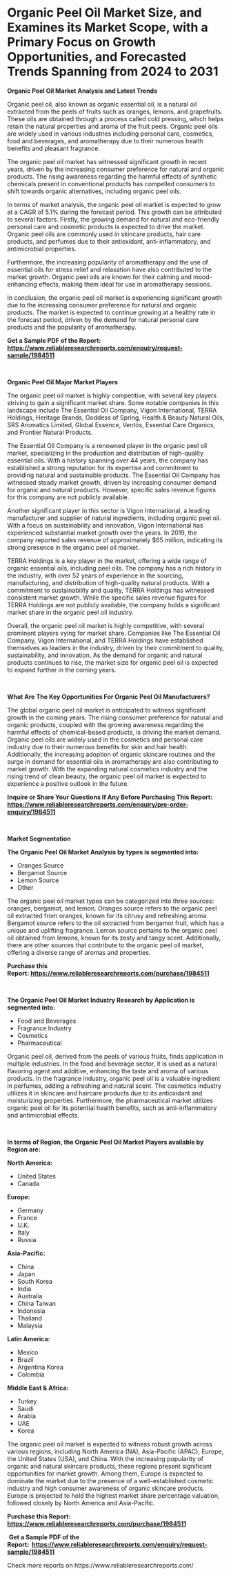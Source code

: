 <p><h1>Organic Peel Oil Market Size, and Examines its Market Scope, with a Primary Focus on Growth Opportunities, and Forecasted Trends Spanning from 2024 to 2031</h1></p><p><strong>Organic Peel Oil Market Analysis and Latest Trends</strong></p>
<p><p>Organic peel oil, also known as organic essential oil, is a natural oil extracted from the peels of fruits such as oranges, lemons, and grapefruits. These oils are obtained through a process called cold pressing, which helps retain the natural properties and aroma of the fruit peels. Organic peel oils are widely used in various industries including personal care, cosmetics, food and beverages, and aromatherapy due to their numerous health benefits and pleasant fragrance.</p><p>The organic peel oil market has witnessed significant growth in recent years, driven by the increasing consumer preference for natural and organic products. The rising awareness regarding the harmful effects of synthetic chemicals present in conventional products has compelled consumers to shift towards organic alternatives, including organic peel oils.</p><p>In terms of market analysis, the organic peel oil market is expected to grow at a CAGR of 5.1% during the forecast period. This growth can be attributed to several factors. Firstly, the growing demand for natural and eco-friendly personal care and cosmetic products is expected to drive the market. Organic peel oils are commonly used in skincare products, hair care products, and perfumes due to their antioxidant, anti-inflammatory, and antimicrobial properties.</p><p>Furthermore, the increasing popularity of aromatherapy and the use of essential oils for stress relief and relaxation have also contributed to the market growth. Organic peel oils are known for their calming and mood-enhancing effects, making them ideal for use in aromatherapy sessions.</p><p>In conclusion, the organic peel oil market is experiencing significant growth due to the increasing consumer preference for natural and organic products. The market is expected to continue growing at a healthy rate in the forecast period, driven by the demand for natural personal care products and the popularity of aromatherapy.</p></p>
<p><strong>Get a Sample PDF of the Report:&nbsp; <a href="https://www.reliableresearchreports.com/enquiry/request-sample/1984511">https://www.reliableresearchreports.com/enquiry/request-sample/1984511</a></strong></p>
<p>&nbsp;</p>
<p><strong>Organic Peel Oil Major Market Players</strong></p>
<p><p>The organic peel oil market is highly competitive, with several key players striving to gain a significant market share. Some notable companies in this landscape include The Essential Oil Company, Vigon International, TERRA Holdings, Heritage Brands, Goddess of Spring, Health & Beauty Natural Oils, SRS Aromatics Limited, Global Essence, Ventós, Essential Care Organics, and Frontier Natural Products.</p><p>The Essential Oil Company is a renowned player in the organic peel oil market, specializing in the production and distribution of high-quality essential oils. With a history spanning over 44 years, the company has established a strong reputation for its expertise and commitment to providing natural and sustainable products. The Essential Oil Company has witnessed steady market growth, driven by increasing consumer demand for organic and natural products. However, specific sales revenue figures for this company are not publicly available.</p><p>Another significant player in this sector is Vigon International, a leading manufacturer and supplier of natural ingredients, including organic peel oil. With a focus on sustainability and innovation, Vigon International has experienced substantial market growth over the years. In 2019, the company reported sales revenue of approximately $65 million, indicating its strong presence in the organic peel oil market.</p><p>TERRA Holdings is a key player in the market, offering a wide range of organic essential oils, including peel oils. The company has a rich history in the industry, with over 52 years of experience in the sourcing, manufacturing, and distribution of high-quality natural products. With a commitment to sustainability and quality, TERRA Holdings has witnessed consistent market growth. While the specific sales revenue figures for TERRA Holdings are not publicly available, the company holds a significant market share in the organic peel oil industry.</p><p>Overall, the organic peel oil market is highly competitive, with several prominent players vying for market share. Companies like The Essential Oil Company, Vigon International, and TERRA Holdings have established themselves as leaders in the industry, driven by their commitment to quality, sustainability, and innovation. As the demand for organic and natural products continues to rise, the market size for organic peel oil is expected to expand further in the coming years.</p></p>
<p>&nbsp;</p>
<p><strong>What Are The Key Opportunities For Organic Peel Oil Manufacturers?</strong></p>
<p><p>The global organic peel oil market is anticipated to witness significant growth in the coming years. The rising consumer preference for natural and organic products, coupled with the growing awareness regarding the harmful effects of chemical-based products, is driving the market demand. Organic peel oils are widely used in the cosmetics and personal care industry due to their numerous benefits for skin and hair health. Additionally, the increasing adoption of organic skincare routines and the surge in demand for essential oils in aromatherapy are also contributing to market growth. With the expanding natural cosmetics industry and the rising trend of clean beauty, the organic peel oil market is expected to experience a positive outlook in the future.</p></p>
<p><strong>Inquire or Share Your Questions If Any Before Purchasing This Report: <a href="https://www.reliableresearchreports.com/enquiry/pre-order-enquiry/1984511">https://www.reliableresearchreports.com/enquiry/pre-order-enquiry/1984511</a></strong></p>
<p>&nbsp;</p>
<p><strong>Market Segmentation</strong></p>
<p><strong>The Organic Peel Oil Market Analysis by types is segmented into:</strong></p>
<p><ul><li>Oranges Source</li><li>Bergamot Source</li><li>Lemon Source</li><li>Other</li></ul></p>
<p><p>The organic peel oil market types can be categorized into three sources: oranges, bergamot, and lemon. Oranges source refers to the organic peel oil extracted from oranges, known for its citrusy and refreshing aroma. Bergamot source refers to the oil extracted from bergamot fruit, which has a unique and uplifting fragrance. Lemon source pertains to the organic peel oil obtained from lemons, known for its zesty and tangy scent. Additionally, there are other sources that contribute to the organic peel oil market, offering a diverse range of aromas and properties.</p></p>
<p><strong>Purchase this Report:&nbsp;<a href="https://www.reliableresearchreports.com/purchase/1984511">https://www.reliableresearchreports.com/purchase/1984511</a></strong></p>
<p>&nbsp;</p>
<p><strong>The Organic Peel Oil Market Industry Research by Application is segmented into:</strong></p>
<p><ul><li>Food and Beverages</li><li>Fragrance Industry</li><li>Cosmetics</li><li>Pharmaceutical</li></ul></p>
<p><p>Organic peel oil, derived from the peels of various fruits, finds application in multiple industries. In the food and beverage sector, it is used as a natural flavoring agent and additive, enhancing the taste and aroma of various products. In the fragrance industry, organic peel oil is a valuable ingredient in perfumes, adding a refreshing and natural scent. The cosmetics industry utilizes it in skincare and haircare products due to its antioxidant and moisturizing properties. Furthermore, the pharmaceutical market utilizes organic peel oil for its potential health benefits, such as anti-inflammatory and antimicrobial effects.</p></p>
<p>&nbsp;</p>
<p><strong>In terms of Region, the Organic Peel Oil Market Players available by Region are:</strong></p>
<p>
    <p> <strong> North America: </strong>
        <ul>
            <li>United States</li>
            <li>Canada</li>
        </ul>
        </p> 
    <p> <strong> Europe: </strong>
        <ul>
            <li>Germany</li>
            <li>France</li>
            <li>U.K.</li>
            <li>Italy</li>
            <li>Russia</li>
        </ul>
        </p> 
    <p> <strong> Asia-Pacific: </strong>
        <ul>
            <li>China</li>
            <li>Japan</li>
            <li>South Korea</li>
            <li>India</li>
            <li>Australia</li>
            <li>China Taiwan</li>
            <li>Indonesia</li>
            <li>Thailand</li>
            <li>Malaysia</li>
        </ul>
        </p> 
    <p> <strong> Latin America: </strong>
        <ul>
            <li>Mexico</li>
            <li>Brazil</li>
            <li>Argentina Korea</li>
            <li>Colombia</li>
        </ul>
        </p> 
    <p> <strong> Middle East & Africa: </strong>
        <ul>
            <li>Turkey</li>
            <li>Saudi</li>
            <li>Arabia</li>
            <li>UAE</li>
            <li>Korea</li>
        </ul>
    </p>
    </p>
<p><p>The organic peel oil market is expected to witness robust growth across various regions, including North America (NA), Asia-Pacific (APAC), Europe, the United States (USA), and China. With the increasing popularity of organic and natural skincare products, these regions present significant opportunities for market growth. Among them, Europe is expected to dominate the market due to the presence of a well-established cosmetic industry and high consumer awareness of organic skincare products. Europe is projected to hold the highest market share percentage valuation, followed closely by North America and Asia-Pacific.</p></p>
<p><strong>Purchase this Report: <a href="https://www.reliableresearchreports.com/purchase/1984511">https://www.reliableresearchreports.com/purchase/1984511</a></strong></p>
<p>&nbsp;<strong>Get a Sample PDF of the Report:&nbsp;&nbsp;<a href="https://www.reliableresearchreports.com/enquiry/request-sample/1984511">https://www.reliableresearchreports.com/enquiry/request-sample/1984511</a></strong></p>
<p><strong></strong></p>
<p>Check more reports on https://www.reliableresearchreports.com/</p>